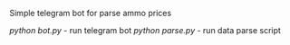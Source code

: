 Simple telegram bot for parse ammo prices

*python bot.py* - run telegram bot
*python parse.py* - run data parse script